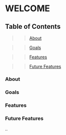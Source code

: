 # WELCOME
## Table of Contents

> > [About](#about)

> > [Goals](#goals)

> > [Features](#features)

> > [Future Features](#futurefeatures)

<a name="about"></a>

### About

<a name="goals"></a>

### Goals

<a name="features"></a>

### Features

<a name="futurefeatures"></a>

### Future Features
..